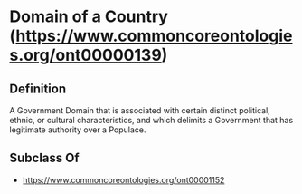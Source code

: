 # Domain of a Country (https://www.commoncoreontologies.org/ont00000139)

## Definition
A Government Domain that is associated with certain distinct political, ethnic, or cultural characteristics, and which delimits a Government that has legitimate authority over a Populace.

## Subclass Of
- https://www.commoncoreontologies.org/ont00001152

